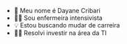 - 👋 Meu nome é Dayane Cribari
- 👩‍⚕️ Sou enfermeira intensivista
- 💡 Estou buscando mudar de carreira
- 👩‍💻 Resolvi investir na área da TI
